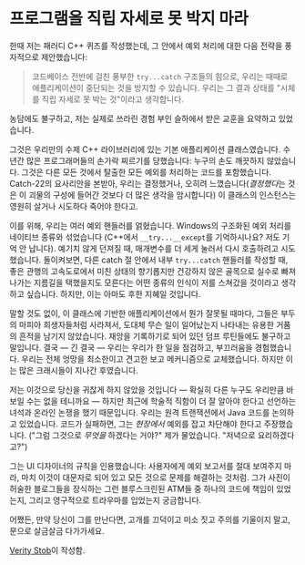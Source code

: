 # 프로그램을 직립 자세로 못 박지 마라

한때 저는 패러디 C++ 퀴즈를 작성했는데, 그 안에서 예외 처리에 대한 다음 전략을 풍자적으로 제안했습니다:

> 코드베이스 전반에 걸친 풍부한 `try...catch` 구조들의 힘으로, 우리는 때때로 애플리케이션이 중단되는 것을 방지할 수 있습니다. 우리는 그 결과 상태를 "시체를 직립 자세로 못 박는 것"이라고 생각합니다.

농담에도 불구하고, 저는 실제로 쓰라린 경험 부인 슬하에서 받은 교훈을 요약하고 있었습니다.

그것은 우리만의 수제 C++ 라이브러리에 있는 기본 애플리케이션 클래스였습니다. 수년간 많은 프로그래머들의 손가락 찌르기를 당했습니다: 누구의 손도 깨끗하지 않았습니다. 그것은 다른 모든 것에서 탈출한 모든 예외를 처리하는 코드를 포함했습니다. Catch-22의 요사리안을 본받아, 우리는 결정했거나, 오히려 느꼈습니다(*결정했다*는 것은 이 괴물의 구성에 들어간 것보다 더 많은 생각을 암시합니다) 이 클래스의 인스턴스는 영원히 살거나 시도하다 죽어야 한다고.

이를 위해, 우리는 여러 예외 핸들러를 얽혔습니다. Windows의 구조화된 예외 처리를 네이티브 종류와 섞었습니다 (C++에서 `__try...__except`를 기억하시나요? 저도 기억 안 납니다). 예기치 않게 던져질 때, 매개변수를 더 세게 눌러서 다시 호출하려고 시도했습니다. 돌이켜보면, 다른 catch 절 안에서 내부 `try...catch` 핸들러를 작성할 때, 좋은 관행의 고속도로에서 미친 상태의 향기롭지만 건강하지 않은 골목으로 실수로 빠져나가는 지름길을 택했을지도 모른다는 어떤 종류의 인식이 저를 스쳐갔을 것이라고 생각하고 싶습니다. 하지만, 이는 아마도 후한 지혜일 것입니다.

말할 것도 없이, 이 클래스에 기반한 애플리케이션에서 뭔가 잘못될 때마다, 그들은 부두의 마피아 희생자들처럼 사라져서, 도대체 무슨 일이 일어났는지 나타내는 유용한 거품의 흔적을 남기지 않았습니다. 재앙을 기록하기로 되어 있던 덤프 루틴들에도 불구하고 말입니다. 결국 — 긴 결국 — 우리는 우리가 한 일을 점검하고, 부끄러움을 경험했습니다. 우리는 전체 엉망을 최소한이고 견고한 보고 메커니즘으로 교체했습니다. 하지만 이는 많은 크래시들이 지나간 후였습니다.

저는 이것으로 당신을 귀찮게 하지 않았을 것입니다 — 확실히 다른 누구도 우리만큼 바보일 수는 없을 테니까요 — 하지만 최근에 학술적 직함이 더 잘 알아야 한다고 선언하는 녀석과 온라인 논쟁을 했기 때문입니다. 우리는 원격 트랜잭션에서 Java 코드를 논의하고 있었습니다. 코드가 실패하면, 그는 *현장에서* 예외를 잡고 차단해야 한다고 주장했습니다. ("그럼 그것으로 *무엇을* 하겠다는 거야?" 제가 물었습니다. "저녁으로 요리하겠다고?")

그는 UI 디자이너의 규칙을 인용했습니다: 사용자에게 예외 보고서를 절대 보여주지 마라, 마치 이것이 대문자로 되어 있고 모든 것으로 문제를 해결하는 것처럼. 그가 사진이 허술한 블로그들을 장식하는 그런 블루스크린된 ATM들 중 하나의 코드에 책임이 있었는지, 그리고 영구적으로 트라우마를 입었는지 궁금합니다.

어쨌든, 만약 당신이 그를 만난다면, 고개를 끄덕이고 미소 짓고 주의를 기울이지 말고, 문으로 살금살금 다가가세요.

[Verity Stob](http://programmer.97things.oreilly.com/wiki/index.php/Verity_Stob)이 작성함.